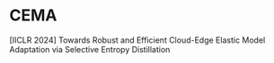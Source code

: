 # CEMA
[IICLR 2024] Towards Robust and Efficient Cloud-Edge Elastic Model Adaptation via Selective Entropy Distillation
